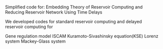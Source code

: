 
Simplified code for: Embedding Theory of Reservoir Computing and Reducing Reservoir Network Using Time Delays

We developed codes for standard reservoir computing and delayed reservoir computing for

Gene regulation model
ISCAM
Kuramoto-Sivashinsky equation(KSE)
Lorenz system
Mackey-Glass system
